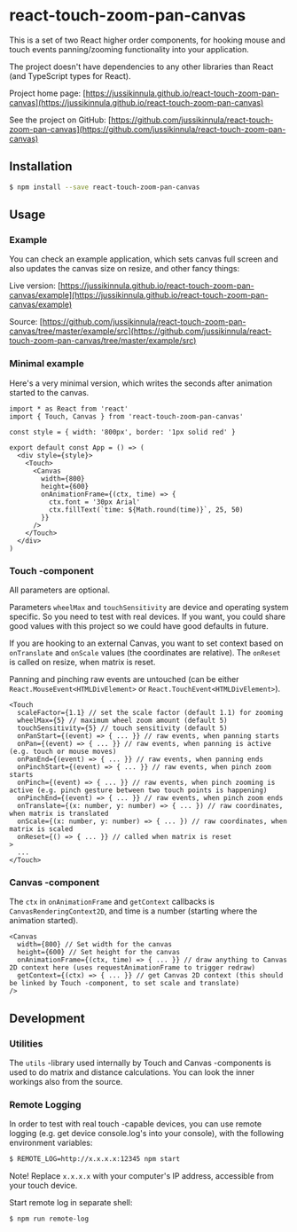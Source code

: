 # react-touch-zoom-pan-canvas

This is a set of two React higher order components, for hooking mouse and touch events panning/zooming functionality into your application.

The project doesn't have dependencies to any other libraries than React (and TypeScript types for React).

Project home page: [https://jussikinnula.github.io/react-touch-zoom-pan-canvas](https://jussikinnula.github.io/react-touch-zoom-pan-canvas)

See the project on GitHub: [https://github.com/jussikinnula/react-touch-zoom-pan-canvas](https://github.com/jussikinnula/react-touch-zoom-pan-canvas)

## Installation

```bash
$ npm install --save react-touch-zoom-pan-canvas
```

## Usage

### Example

You can check an example application, which sets canvas full screen and also updates the canvas size on resize, and other fancy things:

Live version: [https://jussikinnula.github.io/react-touch-zoom-pan-canvas/example](https://jussikinnula.github.io/react-touch-zoom-pan-canvas/example)

Source: [https://github.com/jussikinnula/react-touch-zoom-pan-canvas/tree/master/example/src](https://github.com/jussikinnula/react-touch-zoom-pan-canvas/tree/master/example/src)

### Minimal example

Here's a very minimal version, which writes the seconds after animation started to the canvas.

```tsx
import * as React from 'react'
import { Touch, Canvas } from 'react-touch-zoom-pan-canvas'

const style = { width: '800px', border: '1px solid red' }

export default const App = () => (
  <div style={style}>
    <Touch>
      <Canvas
        width={800}
        height={600}
        onAnimationFrame={(ctx, time) => {
          ctx.font = '30px Arial'
          ctx.fillText(`time: ${Math.round(time)}`, 25, 50)
        }}
      />
    </Touch>
  </div>
)
```

### Touch -component

All parameters are optional.

Parameters `wheelMax` and `touchSensitivity` are device and operating system specific. So you need to test with real devices. If you want, you could share good values with this project so we could have good defaults in future.

If you are hooking to an external Canvas, you want to set context based on `onTranslate` and `onScale` values (the coordinates are relative). The `onReset` is called on resize, when matrix is reset.

Panning and pinching raw events are untouched (can be either `React.MouseEvent<HTMLDivElement>` or `React.TouchEvent<HTMLDivElement>`).

```tsx
<Touch
  scaleFactor={1.1} // set the scale factor (default 1.1) for zooming
  wheelMax={5} // maximum wheel zoom amount (default 5)
  touchSensitivity={5} // touch sensitivity (default 5)
  onPanStart={(event) => { ... }} // raw events, when panning starts
  onPan={(event) => { ... }} // raw events, when panning is active (e.g. touch or mouse moves)
  onPanEnd={(event) => { ... }} // raw events, when panning ends
  onPinchStart={(event) => { ... }} // raw events, when pinch zoom starts
  onPinch={(event) => { ... }} // raw events, when pinch zooming is active (e.g. pinch gesture between two touch points is happening)
  onPinchEnd={(event) => { ... }} // raw events, when pinch zoom ends
  onTranslate={(x: number, y: number) => { ... }) // raw coordinates, when matrix is translated
  onScale={(x: number, y: number) => { ... }) // raw coordinates, when matrix is scaled
  onReset={() => { ... }} // called when matrix is reset
>
  ...
</Touch>
```

### Canvas -component

The `ctx` in `onAnimationFrame` and `getContext` callbacks is `CanvasRenderingContext2D`, and time is a number (starting where the animation started).

```tsx
<Canvas
  width={800} // Set width for the canvas
  height={600} // Set height for the canvas
  onAnimationFrame={(ctx, time) => { ... }} // draw anything to Canvas 2D context here (uses requestAnimationFrame to trigger redraw)
  getContext={(ctx) => { ... }} // get Canvas 2D context (this should be linked by Touch -component, to set scale and translate)
/>
```

## Development

### Utilities

The `utils` -library used internally by Touch and Canvas -components is used to do matrix and distance calculations. You can look the inner workings also from the source.

### Remote Logging

In order to test with real touch -capable devices, you can use remote logging (e.g. get device console.log's into your console), with the following environment variables:

```bash
$ REMOTE_LOG=http://x.x.x.x:12345 npm start
```

Note! Replace `x.x.x.x` with your computer's IP address, accessible from your touch device.

Start remote log in separate shell:

```bash
$ npm run remote-log
```

